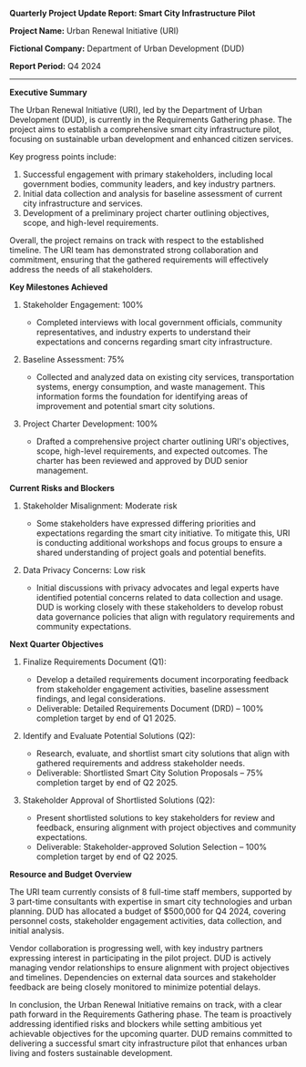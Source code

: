 **Quarterly Project Update Report: Smart City Infrastructure Pilot**

**Project Name:** Urban Renewal Initiative (URI)

**Fictional Company:** Department of Urban Development (DUD)

**Report Period:** Q4 2024

---

**Executive Summary**

The Urban Renewal Initiative (URI), led by the Department of Urban Development (DUD), is currently in the Requirements Gathering phase. The project aims to establish a comprehensive smart city infrastructure pilot, focusing on sustainable urban development and enhanced citizen services.

Key progress points include:

1. Successful engagement with primary stakeholders, including local government bodies, community leaders, and key industry partners.
2. Initial data collection and analysis for baseline assessment of current city infrastructure and services.
3. Development of a preliminary project charter outlining objectives, scope, and high-level requirements.

Overall, the project remains on track with respect to the established timeline. The URI team has demonstrated strong collaboration and commitment, ensuring that the gathered requirements will effectively address the needs of all stakeholders.

**Key Milestones Achieved**

1. Stakeholder Engagement: 100%
   - Completed interviews with local government officials, community representatives, and industry experts to understand their expectations and concerns regarding smart city infrastructure.

2. Baseline Assessment: 75%
   - Collected and analyzed data on existing city services, transportation systems, energy consumption, and waste management. This information forms the foundation for identifying areas of improvement and potential smart city solutions.

3. Project Charter Development: 100%
   - Drafted a comprehensive project charter outlining URI's objectives, scope, high-level requirements, and expected outcomes. The charter has been reviewed and approved by DUD senior management.

**Current Risks and Blockers**

1. Stakeholder Misalignment: Moderate risk
   - Some stakeholders have expressed differing priorities and expectations regarding the smart city initiative. To mitigate this, URI is conducting additional workshops and focus groups to ensure a shared understanding of project goals and potential benefits.

2. Data Privacy Concerns: Low risk
   - Initial discussions with privacy advocates and legal experts have identified potential concerns related to data collection and usage. DUD is working closely with these stakeholders to develop robust data governance policies that align with regulatory requirements and community expectations.

**Next Quarter Objectives**

1. Finalize Requirements Document (Q1):
   - Develop a detailed requirements document incorporating feedback from stakeholder engagement activities, baseline assessment findings, and legal considerations.
   - Deliverable: Detailed Requirements Document (DRD) – 100% completion target by end of Q1 2025.

2. Identify and Evaluate Potential Solutions (Q2):
   - Research, evaluate, and shortlist smart city solutions that align with gathered requirements and address stakeholder needs.
   - Deliverable: Shortlisted Smart City Solution Proposals – 75% completion target by end of Q2 2025.

3. Stakeholder Approval of Shortlisted Solutions (Q2):
   - Present shortlisted solutions to key stakeholders for review and feedback, ensuring alignment with project objectives and community expectations.
   - Deliverable: Stakeholder-approved Solution Selection – 100% completion target by end of Q2 2025.

**Resource and Budget Overview**

The URI team currently consists of 8 full-time staff members, supported by 3 part-time consultants with expertise in smart city technologies and urban planning. DUD has allocated a budget of $500,000 for Q4 2024, covering personnel costs, stakeholder engagement activities, data collection, and initial analysis.

Vendor collaboration is progressing well, with key industry partners expressing interest in participating in the pilot project. DUD is actively managing vendor relationships to ensure alignment with project objectives and timelines. Dependencies on external data sources and stakeholder feedback are being closely monitored to minimize potential delays.

In conclusion, the Urban Renewal Initiative remains on track, with a clear path forward in the Requirements Gathering phase. The team is proactively addressing identified risks and blockers while setting ambitious yet achievable objectives for the upcoming quarter. DUD remains committed to delivering a successful smart city infrastructure pilot that enhances urban living and fosters sustainable development.